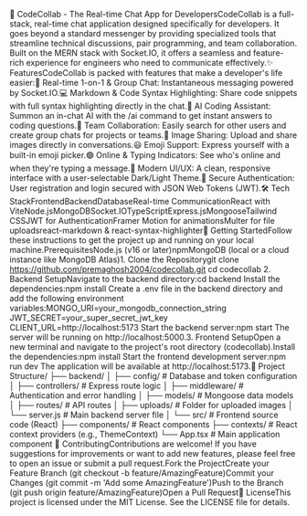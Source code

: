 🚀 CodeCollab - The Real-time Chat App for DevelopersCodeCollab is a full-stack, real-time chat application designed specifically for developers. It goes beyond a standard messenger by providing specialized tools that streamline technical discussions, pair programming, and team collaboration. Built on the MERN stack with Socket.IO, it offers a seamless and feature-rich experience for engineers who need to communicate effectively.✨ FeaturesCodeCollab is packed with features that make a developer's life easier:👥 Real-time 1-on-1 & Group Chat: Instantaneous messaging powered by Socket.IO.💻 Markdown & Code Syntax Highlighting: Share code snippets with full syntax highlighting directly in the chat.🤖 AI Coding Assistant: Summon an in-chat AI with the /ai command to get instant answers to coding questions.🤝 Team Collaboration: Easily search for other users and create group chats for projects or teams.📸 Image Sharing: Upload and share images directly in conversations.😃 Emoji Support: Express yourself with a built-in emoji picker.🟢 Online & Typing Indicators: See who's online and when they're typing a message.🎨 Modern UI/UX: A clean, responsive interface with a user-selectable Dark/Light Theme.🔐 Secure Authentication: User registration and login secured with JSON Web Tokens (JWT).🛠️ Tech StackFrontendBackendDatabaseReal-time CommunicationReact with ViteNode.jsMongoDBSocket.IOTypeScriptExpress.jsMongooseTailwind CSSJWT for AuthenticationFramer Motion for animationsMulter for file uploadsreact-markdown & react-syntax-highlighter🚀 Getting StartedFollow these instructions to get the project up and running on your local machine.PrerequisitesNode.js (v16 or later)npmMongoDB (local or a cloud instance like MongoDB Atlas)1. Clone the Repositorygit clone https://github.com/premaghosh2004/codecollab.git
cd codecollab
2. Backend SetupNavigate to the backend directory:cd backend
Install the dependencies:npm install
Create a .env file in the backend directory and add the following environment variables:MONGO_URI=your_mongodb_connection_string
JWT_SECRET=your_super_secret_jwt_key
CLIENT_URL=http://localhost:5173
Start the backend server:npm start
The server will be running on http://localhost:5000.3. Frontend SetupOpen a new terminal and navigate to the project's root directory (codecollab).Install the dependencies:npm install
Start the frontend development server:npm run dev
The application will be available at http://localhost:5173.📁 Project Structure/
├── backend/
│   ├── config/         # Database and token configuration
│   ├── controllers/    # Express route logic
│   ├── middleware/     # Authentication and error handling
│   ├── models/         # Mongoose data models
│   ├── routes/         # API routes
│   ├── uploads/        # Folder for uploaded images
│   └── server.js       # Main backend server file
│
└── src/                # Frontend source code (React)
    ├── components/     # React components
    ├── contexts/       # React context providers (e.g., ThemeContext)
    └── App.tsx         # Main application component
🤝 ContributingContributions are welcome! If you have suggestions for improvements or want to add new features, please feel free to open an issue or submit a pull request.Fork the ProjectCreate your Feature Branch (git checkout -b feature/AmazingFeature)Commit your Changes (git commit -m 'Add some AmazingFeature')Push to the Branch (git push origin feature/AmazingFeature)Open a Pull Request📄 LicenseThis project is licensed under the MIT License. See the LICENSE file for details.
